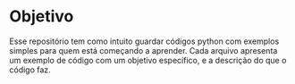 # Objetivo

Esse repositório tem como intuito guardar códigos python com exemplos simples para quem está começando a aprender.
Cada arquivo apresenta um exemplo de código com um objetivo específico, e a descrição do que o código faz.